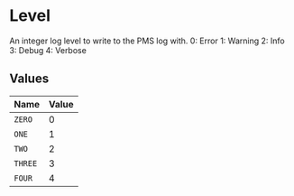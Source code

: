 # Level

An integer log level to write to the PMS log with.
0: Error
1: Warning
2: Info
3: Debug
4: Verbose



## Values

| Name    | Value   |
| ------- | ------- |
| `ZERO`  | 0       |
| `ONE`   | 1       |
| `TWO`   | 2       |
| `THREE` | 3       |
| `FOUR`  | 4       |